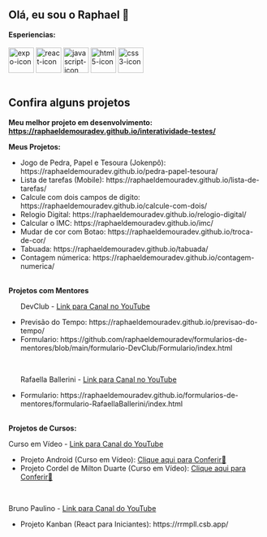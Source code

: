 ## Olá, eu sou o Raphael 👋
<div> 
   <strong>Esperiencias:</strong>
</div>

<div style="display: inline_block"><br>
   <img align="center" alt="expo-icon" heigth="50" width="50" src="https://cdn.jsdelivr.net/gh/devicons/devicon@latest/icons/expo/expo-original.svg" />
   <img align="center" alt="react-icon" heigth="50" width="50" src="https://cdn.jsdelivr.net/gh/devicons/devicon@latest/icons/react/react-original.svg" />
   <img align="center" alt="javascript-icon" heigth="50" width="50" src="https://cdn.jsdelivr.net/gh/devicons/devicon@latest/icons/javascript/javascript-original.svg" />
   <img align="center" alt="html5-icon" heigth="50" width="50" src="https://cdn.jsdelivr.net/gh/devicons/devicon@latest/icons/html5/html5-original.svg" />
   <img align="center" alt="css3-icon" heigth="50" width="50" src="https://cdn.jsdelivr.net/gh/devicons/devicon@latest/icons/css3/css3-original.svg" />
</div>

<br>
<div>
   <h2>Confira alguns projetos</h2>
   
   <strong>Meu melhor projeto em desenvolvimento: https://raphaeldemouradev.github.io/interatividade-testes/</strong>

   <strong>Meus Projetos:</strong>
   <ul>
      <li>Jogo de Pedra, Papel e Tesoura (Jokenpô): https://raphaeldemouradev.github.io/pedra-papel-tesoura/</li>
      <li>Lista de tarefas (Mobile): https://raphaeldemouradev.github.io/lista-de-tarefas/</li>
      <li>Calcule com dois campos de digito: https://raphaeldemouradev.github.io/calcule-com-dois/</li>
      <li>Relogio Digital: https://raphaeldemouradev.github.io/relogio-digital/</li>
      <li>Calcular o IMC: https://raphaeldemouradev.github.io/imc/</li>
      <li>Mudar de cor com Botao: https://raphaeldemouradev.github.io/troca-de-cor/</li>
      <li>Tabuada: https://raphaeldemouradev.github.io/tabuada/</li>
      <li>Contagem númerica: https://raphaeldemouradev.github.io/contagem-numerica/</li>
   </ul>

   <br>
   <strong>Projetos com Mentores</strong>
   <ul>
      <p>DevClub - <a href="https://www.youtube.com/@canaldevclub">Link para Canal no YouTube</a></p>
      <li>Previsão do Tempo: https://raphaeldemouradev.github.io/previsao-do-tempo/</li>
      <li>Formulario: https://github.com/raphaeldemouradev/formularios-de-mentores/blob/main/formulario-DevClub/Formulario/index.html</li>
   </ul>

   <br>
   <ul>
      <p>Rafaella Ballerini - <a href="https://www.youtube.com/user/RafaellaBallerini">Link para Canal no YouTube</a></p>
      <li>Formulario: https://raphaeldemouradev.github.io/formularios-de-mentores/formulario-RafaellaBallerini/index.html</li>
   </ul>

   <br>
   <strong>Projetos de Cursos:</strong>
   
   <p>Curso em Vídeo - <a href="https://www.youtube.com/c/CursoemV%C3%ADdeo">Link para Canal do YouTube<a></p> 
   <ul>
      <li>Projeto Android (Curso em Vídeo): <a href="https://raphaeldemouradev.github.io/projeto-android/">Clique aqui para Conferir🔗</a></li>
      <li>Projeto Cordel de Milton Duarte (Curso em Vídeo): <a href="https://raphaeldemouradev.github.io/projeto-cordel/">Clique aqui para Conferir🔗</a></li>
   </ul>

   <br>
   <p>Bruno Paulino - <a href="https://www.youtube.com/@brunoPaulino">Link para Canal do YouTube</a></p>
   <ul>
      <li>Projeto Kanban (React para Iniciantes): https://rrmpll.csb.app/</li>
   </ul>
</div>
